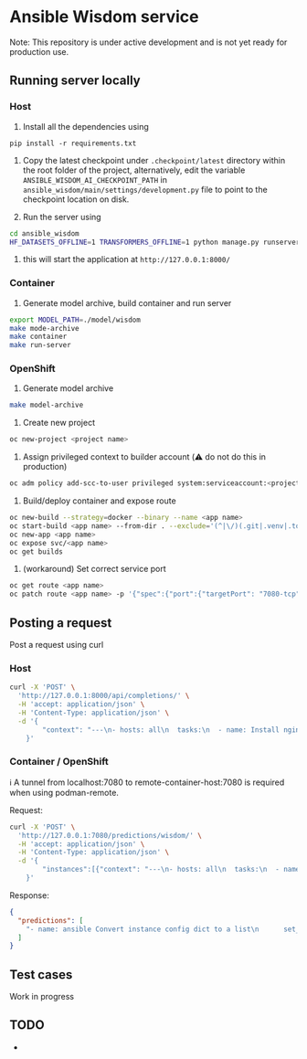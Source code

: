 # Ansible Wisdom service

Note: This repository is under active development and is not yet ready for production use.

##  Running server locally

### Host

1. Install all the dependencies using
```
pip install -r requirements.txt
```

1. Copy the latest checkpoint under `.checkpoint/latest` directory within
the root folder of the project, alternatively, edit the variable `ANSIBLE_WISDOM_AI_CHECKPOINT_PATH` in `ansible_wisdom/main/settings/development.py` file to point to the checkpoint location on disk.

1. Run the server using
```bash
cd ansible_wisdom
HF_DATASETS_OFFLINE=1 TRANSFORMERS_OFFLINE=1 python manage.py runserver
```

1. this will start the application at `http://127.0.0.1:8000/`

### Container

1. Generate model archive, build container and run server
```bash
export MODEL_PATH=./model/wisdom
make mode-archive
make container
make run-server
```

### OpenShift

1. Generate model archive
```bash
make model-archive
```
1. Create new project
```bash
oc new-project <project name>
```

1. Assign privileged context to builder account (:warning: do not do this in production)
```bash
oc adm policy add-scc-to-user privileged system:serviceaccount:<project name>:builder
```

1. Build/deploy container and expose route
```bash
oc new-build --strategy=docker --binary --name <app name>
oc start-build <app name> --from-dir . --exclude='(^|\/)(.git|.venv|.tox)(\/|$)'
oc new-app <app name>
oc expose svc/<app name>
oc get builds
```

1. (workaround) Set correct service port
```bash
oc get route <app name>
oc patch route <app name> -p '{"spec":{"port":{"targetPort": "7080-tcp"}}}'
```

## Posting a request

Post a request using curl

### Host

```bash
curl -X 'POST' \
  'http://127.0.0.1:8000/api/completions/' \
  -H 'accept: application/json' \
  -H 'Content-Type: application/json' \
  -d '{
  		"context": "---\n- hosts: all\n  tasks:\n  - name: Install nginx and nodejs 12 Packages\n", "prompt": "Install nginx and nodejs 12 Packages"
    }'
```

### Container / OpenShift

:information_source: A tunnel from localhost:7080 to remote-container-host:7080 is required when using podman-remote.

Request:
```bash
curl -X 'POST' \
  'http://127.0.0.1:7080/predictions/wisdom/' \
  -H 'accept: application/json' \
  -H 'Content-Type: application/json' \
  -d '{
        "instances":[{"context": "---\n- hosts: all\n  tasks:\n  - name: Install nginx and nodejs 12 Packages\n", "prompt": "Install nginx and nodejs 12 Packages"}]
    }'
```

Response:
```json
{
  "predictions": [
    "- name: ansible Convert instance config dict to a list\n      set_fact:\n        ansible_list: \"{{ instance_config_dict.results | map(attribute='ansible_facts.instance_conf_dict') | list }}\"\n      when: server.changed | bool\n"
  ]
}
```

## Test cases
Work in progress

## TODO
-
